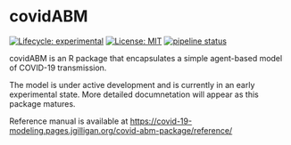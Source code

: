 
# covidABM

<!-- badges: start -->
[![Lifecycle: experimental](https://img.shields.io/badge/lifecycle-experimental-orange.svg)](https://www.tidyverse.org/lifecycle/#experimental)
[![License: MIT](https://img.shields.io/badge/License-MIT-yellow.svg)](https://opensource.org/licenses/MIT)
[![pipeline status](https://gitlab.jgilligan.org/covid-19-modeling/covid-abm-package/badges/master/pipeline.svg)](https://gitlab.jgilligan.org/covid-19-modeling/covid-abm-package/-/commits/master)
<!-- badges: end -->

covidABM is an R package that encapsulates a simple agent-based model of 
COVID-19 transmission.

The model is under active development and is currently in an early experimental
state. More detailed documnetation will appear as this package matures.

Reference manual is available at 
<https://covid-19-modeling.pages.jgilligan.org/covid-abm-package/reference/>
